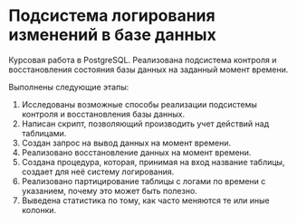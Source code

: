 # Подсистема логирования изменений в базе данных

Курсовая работа в PostgreSQL. Реализована подсистема контроля и восстановления состояния базы данных на заданный момент времени.

Выполнены следующие этапы:
1)	Исследованы возможные способы реализации подсистемы контроля и восстановления базы данных.
2)	Написан скрипт, позволяющий производить учет действий над таблицами.
3)	Создан запрос на вывод данных на момент времени.
4)	Реализовано восстановление данных на момент времени.
5)	Создана процедура, которая, принимая на вход название таблицы, создает для неё систему логирования.
6)	Реализовано партицирование таблицы с логами по времени с указанием, почему это может быть полезно.
7)	Выведена статистика по тому, как часто меняются те или иные колонки.
